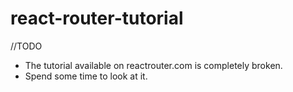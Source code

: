 # react-router-tutorial

//TODO
- The tutorial available on reactrouter.com is completely broken. 
- Spend some time to look at it. 


